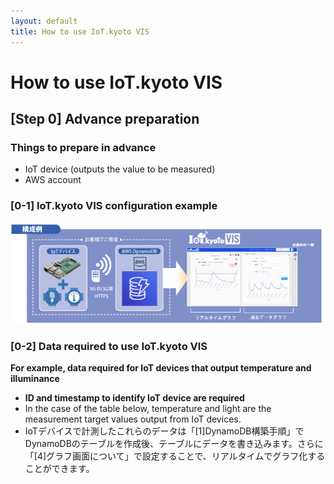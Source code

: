 ```yaml
---
layout: default
title: How to use IoT.kyoto VIS
---
```


# How to use IoT.kyoto VIS

## [Step 0] Advance preparation

### Things to prepare in advance

- IoT device (outputs the value to be measured)
- AWS account

### [0-1] IoT.kyoto VIS configuration example

![Overall configuration diagram](../../images/vis-manual/whole_image.png)

### [0-2] Data required to use IoT.kyoto VIS

**For example, data required for IoT devices that output temperature and illuminance**

- **ID and timestamp to identify IoT device are required**
- In the case of the table below, temperature and light are the measurement target values output from IoT devices.
- IoTデバイスで計測したこれらのデータは「[1]DynamoDB構築手順」でDynamoDBのテーブルを作成後、テーブルにデータを書き込みます。さらに「[4]グラフ画面について」で設定することで、リアルタイムでグラフ化することができます。
